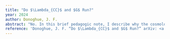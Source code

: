 ```yaml
---
title: "Do $\Lambda_{CC}$ and $G$ Run?"
year: 2024
author: Donoghue, J. F.
abstract: "No. In this brief pedagogic note, I describe why the cosmological constant and Newton's constant are not running parameters in physical reactions."
reference: 'Donoghue, J. F. “Do $\Lambda_{CC}$ and $G$ Run?” arXiv: <a href="https://arxiv.org/abs/2412.08773" target="_blank">2412.08773 [hep-th]</a>.'
---
```

